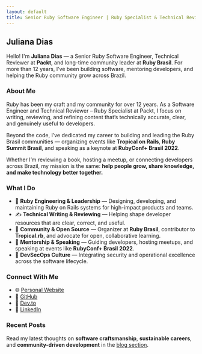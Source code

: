 ```yaml
---
layout: default
title: Senior Ruby Software Engineer | Ruby Specialist & Technical Reviewer – Packt | Admin @ RubyBrasil | Event Organizer & Community Leader
---
```


## Juliana Dias

Hello! I'm **Juliana Dias** — a Senior Ruby Software Engineer, Technical Reviewer at **Packt**, and long-time community leader at **Ruby Brasil**.
For more than 12 years, I’ve been building software, mentoring developers, and helping the Ruby community grow across Brazil.

### About Me

Ruby has been my craft and my community for over 12 years.
As a Software Engineer and Technical Reviewer – Ruby Specialist at Packt, I focus on writing, reviewing, and refining content that’s technically accurate, clear, and genuinely useful to developers.

Beyond the code, I’ve dedicated my career to building and leading the Ruby Brasil communities — organizing events like **Tropical on Rails**, **Ruby Summit Brasil**, and speaking as a keynote at **RubyConf+ Brasil 2022**.

Whether I’m reviewing a book, hosting a meetup, or connecting developers across Brazil, my mission is the same: **help people grow, share knowledge, and make technology better together.**

### What I Do

- 💎 **Ruby Engineering & Leadership** — Designing, developing, and maintaining Ruby on Rails systems for high-impact products and teams.
- ✍️ **Technical Writing & Reviewing** — Helping shape developer resources that are clear, correct, and useful.
- 🌱 **Community & Open Source** — Organizer at **Ruby Brasil**, contributor to **Tropical.rb**, and advocate for open, collaborative learning.
- 🤝 **Mentorship & Speaking** — Guiding developers, hosting meetups, and speaking at events like **RubyConf+ Brasil 2022**.
- 🔐 **DevSecOps Culture** — Integrating security and operational excellence across the software lifecycle.

### Connect With Me

- 🌐 [Personal Website](https://juliana.dev)
- 🐙 [GitHub](https://github.com/juuh42dias)
- 📝 [Dev.to](https://dev.to/juuh42dias)
- 💼 [LinkedIn](https://linkedin.com/in/juuh42dias)

### Recent Posts

Read my latest thoughts on **software craftsmanship**, **sustainable careers**, and **community-driven development** in the [blog section](/blog).
